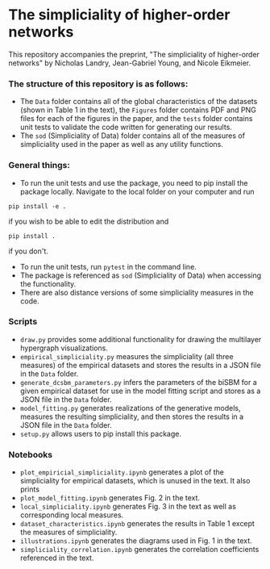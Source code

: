 # The simpliciality of higher-order networks

This repository accompanies the preprint, "The simpliciality of higher-order networks" by Nicholas Landry, Jean-Gabriel Young, and Nicole Eikmeier.

### The structure of this repository is as follows:
* The `Data` folder contains all of the global characteristics of the datasets (shown in Table 1 in the text), the `Figures` folder contains PDF and PNG files for each of the figures in the paper, and the `tests` folder contains unit tests to validate the code written for generating our results.
* The `sod` (Simpliciality of Data) folder contains all of the measures of simpliciality used in the paper as well as any utility functions.

### General things:
* To run the unit tests and use the package, you need to pip install the package locally. Navigate to the local folder on your computer and run
```
pip install -e .
```
if you wish to be able to edit the distribution and
```
pip install .
```
if you don't.
* To run the unit tests, run `pytest` in the command line.
* The package is referenced as `sod` (Simpliciality of Data) when accessing the functionality.
* There are also distance versions of some simpliciality measures in the code.

### Scripts
* `draw.py` provides some additional functionality for drawing the multilayer hypergraph visualizations.
* `empirical_simpliciality.py` measures the simpliciality (all three measures) of the empirical datasets and stores the results in a JSON file in the `Data` folder.
* `generate_dcsbm_parameters.py` infers the parameters of the biSBM for a given empirical dataset for use in the model fitting script and stores as a JSON file in the `Data` folder.
* `model_fitting.py` generates realizations of the generative models, measures the resulting simpliciality, and then stores the results in a JSON file in the `Data` folder.
* `setup.py` allows users to pip install this package.

### Notebooks
* `plot_empiricial_simpliciality.ipynb` generates a plot of the simpliciality for empirical datasets, which is unused in the text. It also prints 
* `plot_model_fitting.ipynb` generates Fig. 2 in the text.
* `local_simpliciality.ipynb` generates Fig. 3 in the text as well as corresponding local measures.
* `dataset_characteristics.ipynb` generates the results in Table 1 except the measures of simpliciality.
* `illustrations.ipynb` generates the diagrams used in Fig. 1 in the text.
* `simpliciality_correlation.ipynb` generates the correlation coefficients referenced in the text.